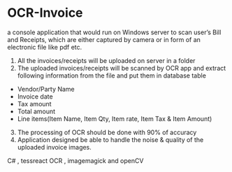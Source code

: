# OCR-Invoice
a console application that would run on Windows server to scan user’s Bill and Receipts, 
which are either captured by camera or in form of an electronic file like pdf etc. 
1. All the invoices/receipts will be uploaded on server in a folder 
2. The uploaded invoices/receipts will be scanned by OCR app and extract following information from the file and put them in database table
- Vendor/Party Name  
- Invoice date         
- Tax amount      
- Total amount  
- Line items(Item Name, Item Qty, Item rate, Item Tax &amp; Item Amount) 
3. The processing of OCR should be done with 90% of accuracy
4. Application designed be able to handle the noise &amp; quality of the uploaded invoice images.

C# , tessreact OCR , imagemagick and openCV 
